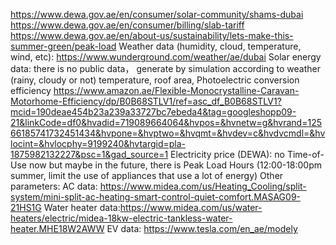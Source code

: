 https://www.dewa.gov.ae/en/consumer/solar-community/shams-dubai
https://www.dewa.gov.ae/en/consumer/billing/slab-tariff
https://www.dewa.gov.ae/en/about-us/sustainability/lets-make-this-summer-green/peak-load
Weather data (humidity, cloud, temperature, wind, etc): https://www.wunderground.com/weather/ae/dubai
Solar energy data: there is no public data， generate by simulation according to weather (rainy, cloudy or not) temperature, roof area, Photoelectric conversion efficiency https://www.amazon.ae/Flexible-Monocrystalline-Caravan-Motorhome-Efficiency/dp/B0B68STLV1/ref=asc_df_B0B68STLV1?mcid=190deae454b23a239a33727bc7ebeda4&tag=googleshopp09-21&linkCode=df0&hvadid=719089664064&hvpos=&hvnetw=g&hvrand=12566185741732451434&hvpone=&hvptwo=&hvqmt=&hvdev=c&hvdvcmdl=&hvlocint=&hvlocphy=9199240&hvtargid=pla-1875982132227&psc=1&gad_source=1
Electricity price (DEWA): no Time-of-Use now but maybe in the future, there is Peak Load Hours (12:00-18:00pm summer, limit the use of appliances that use a lot of energy)
Other parameters: 
AC data: https://www.midea.com/us/Heating_Cooling/split-system/mini-split-ac-heating-smart-control-quiet-comfort.MASAG09-21HS1G
Water heater data:https://www.midea.com/us/water-heaters/electric/midea-18kw-electric-tankless-water-heater.MHE18W2AWW
EV data: https://www.tesla.com/en_ae/modely
